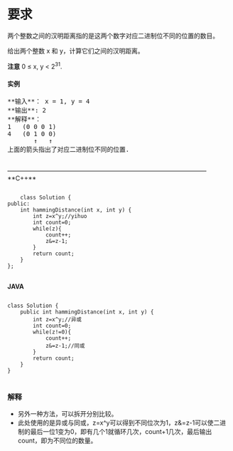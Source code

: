 # 要求
两个整数之间的汉明距离指的是这两个数字对应二进制位不同的位置的数目。

给出两个整数 x 和 y，计算它们之间的汉明距离。

**注意**
0 ≤ x, y < 2<sup>31</sup>.
<p><h4>实例</h4>
	<pre>
**输入**： x = 1, y = 4
**输出**: 2
**解释**：
1   (0 0 0 1)
4   (0 1 0 0)
       ↑   ↑
上面的箭头指出了对应二进制位不同的位置.
	</pre>
<p/>
————————————————————————————————
**C++**
<pre>
<code>
	class Solution {
public:
    int hammingDistance(int x, int y) {
        int z=x^y;//yihuo
        int count=0;
        while(z){
            count++;
            z&=z-1;
        }
        return count;
    }
};
</code>
</pre>

**JAVA**
<pre>
<code>
class Solution {
    public int hammingDistance(int x, int y) {
        int z=x^y;//异或
        int count=0;
        while(z!=0){
            count++;
            z&=z-1;//同或
        }
        return count;
    }
}
</code>
</pre>
### 解释
* 另外一种方法，可以拆开分别比较。
* 此处使用的是异或与同或，z=x^y可以得到不同位次为1，z&=z-1可以使二进制的最后一位1变为0，即有几个1就循环几次，count+1几次，最后输出count，即为不同位的数量。
